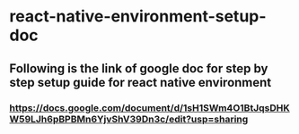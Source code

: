 # react-native-environment-setup-doc

## Following is the link of google doc for step by step setup guide for react native environment

### https://docs.google.com/document/d/1sH1SWm4O1BtJqsDHKW59LJh6pBPBMn6YjvShV39Dn3c/edit?usp=sharing
